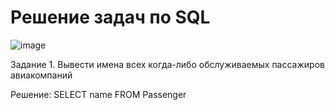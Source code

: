 # Решение задач по SQL
![image](https://user-images.githubusercontent.com/103492272/168607807-201c00fc-9656-493d-98db-20dfdbcb4bd4.png)

Задание 1. 
Вывести имена всех когда-либо обслуживаемых пассажиров авиакомпаний

Решение:
SELECT name FROM Passenger


